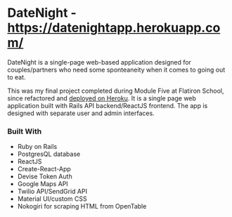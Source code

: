 # DateNight - https://datenightapp.herokuapp.com/

DateNight is a single-page web-based application designed for couples/partners who need some sponteaneity when it comes to going out to eat. 

This was my final project completed during Module Five at Flatiron School, since refactored and [deployed on Heroku](https://datenightapp.herokuapp.com/).  It is a single page web application built with Rails API backend/ReactJS frontend.  The app is designed with separate user and admin interfaces.

### Built With

- Ruby on Rails
- PostgresQL database
- ReactJS
- Create-React-App
- Devise Token Auth
- Google Maps API
- Twilio API/SendGrid API
- Material UI/custom CSS
- Nokogiri for scraping HTML from OpenTable
